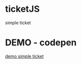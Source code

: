 # ticketJS
simple ticket

# DEMO - codepen
<a href="http://codepen.io/anon/pen/qaJKaK">demo simple ticket</a>
